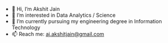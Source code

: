 - 👋 Hi, I’m Akshit Jain
- 👀 I’m interested in Data Analytics / Science
- 🌱 I’m currently pursuing my engineering degree in Information Technology
- 📫 Reach me: aj.akshitjain@gmail.com

<!---
akshit-jain/akshit-jain is a ✨ special ✨ repository because its `README.md` (this file) appears on your GitHub profile.
You can click the Preview link to take a look at your changes.
--->
